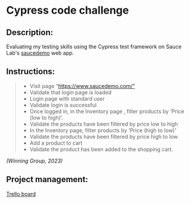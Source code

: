 # **Cypress code challenge**

## **Description:**

Evaluating my testing skills using the Cypress test framework on Sauce Lab's [saucedemo](https://saucedemo.com) web app.

## **Instructions:**

> - Visit page “https://www.saucedemo.com/”
> - Validate that login page is loaded
> - Login page with standard user
> - Validate login is successful
> - Once logged in, in the Inventory page , filter products by ‘Price (low to high)’.
> - Validate the products have been filtered by price low to high
> - In the Inventory page, filter products by ‘Price (high to low)’
> - Validate the products have been filtered by price high to low
> - Add a product to cart
> - Validate the product has been added to the shopping cart.

_(Winning Group, 2023)_

## **Project management:**

[Trello board](https://trello.com/invite/b/wttKYd4l/ATTI2604449421f90e4c87b300d7b074dc2339B91B0E/cypress-challenge)
